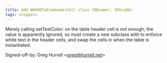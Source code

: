 ```yaml
---
title: Add WOHUDTableHeaderCell class (REnamer, 595ca86)
tags: snippets
---
```


Merely calling setTextColor: on the table header cell is not enough; the value is apparently ignored, so must create a new subclass with to enforce white text in the header cells, and swap the cells in when the table is instantiated.

Signed-off-by: Greg Hurrell &lt;greg@hurrell.net&gt;
